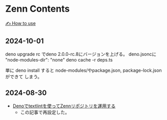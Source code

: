 # Zenn Contents

[✍️ How to use](https://zenn.dev/zenn/articles/zenn-cli-guide)

## 2024-10-01

deno upgrade rc でdeno 2.0.0-rc.8にバージョンを上げる。
deno.jsoncに "node-modules-dir": "none"
deno cache -r deps.ts

単に deno install すると node-modules/やpackage.json, package-lock.jsonができて
しまう。

## 2024-08-30

- [Denoでtextlintを使ってZennリポジトリを運用する](https://zenn.dev/estra/articles/deno-textlint-zenn)
  - この記事で再設定した。
